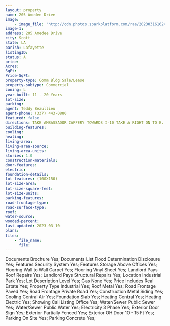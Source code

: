 ```yaml
---
layout: property
name: 205 Amedee Drive 
image:
    - image_file: "http://cdn.photos.sparkplatform.com/raa/20230316162431913461000000.jpg"
image-1:
address: 205 Amedee Drive
city: Scott
state: LA
parish: Lafayette
listingID: 
status: A
price: 
Acres: 
SqFt: 
Price-SqFt: 
property-type: Comm Bldg Sale/Lease
property-subtype: Commercial
zoning: L
year-built: 11 - 20 Years
lot-size: 
parking: 
agent: Teddy Beaullieu
agent-phone: (337) 443-0880
featured: false
directions: TAKE AMBASSADOR CAFFERY TOWARDS I-10 TAKE A RIGHT ON TO E. AMEDEE DRIVE. THE BUILDING WILL BE A BLOCK DOWN ON THE LEFT.
building-features: 
cooling: 
heating: 
living-area: 
living-area-source: 
living-area-units: 
stories: 1.0
construction-materials: 
door-features: 
electric: 
foundation-details: 
lot-features: (100X150)
lot-size-area: 
lot-size-square-feet: 
lot-size-units: 
parking-features: 
road-frontage-type: 
road-surface-type: 
roof: 
water-source: 
wooded-percent: 
last-updated: 2023-03-10
plans: 
files:
    - file_name:
      file:
---
```

Documents	Brochure	Yes;
Documents List	Flood Determination Disclosure	Yes;
Features	Security System	Yes;
Features	Storage Above Offices	Yes;
Flooring	Wall to Wall Carpet	Yes;
Flooring	Vinyl Sheet	Yes;
Landlord Pays	Roof Repairs	Yes;
Landlord Pays	Structural Repairs	Yes;
Location	Industrial Park	Yes;
Lot Description	Level	Yes;
Gas	None	Yes;
Price Includes	Real Estate	Yes;
Property Type	Industrial	Yes;
Roof	Metal	Yes;
Road Frontage	Paved	Yes;
Road Frontage	Private Road	Yes;
Construction	Metal Siding	Yes;
Cooling	Central Air	Yes;
Foundation	Slab	Yes;
Heating	Central	Yes;
Heating	Electric	Yes;
Showing	Call Listing Office	Yes;
Water/Sewer	Public Sewer	Yes;
Water/Sewer	Public Water	Yes;
Electricity	3 Phase	Yes;
Exterior	Door Sign	Yes;
Exterior	Partially Fenced	Yes;
Exterior	OH Door 10 - 15 Ft	Yes;
Parking	On Site	Yes;
Parking	Concrete	Yes;

